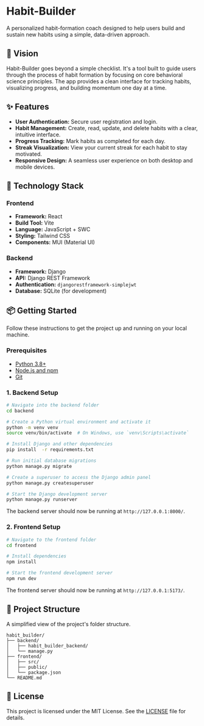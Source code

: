 # Habit-Builder

A personalized habit-formation coach designed to help users build and sustain new habits using a simple, data-driven approach.

## 🌟 Vision

Habit-Builder goes beyond a simple checklist. It's a tool built to guide users through the process of habit formation by focusing on core behavioral science principles. The app provides a clean interface for tracking habits, visualizing progress, and building momentum one day at a time.

## ✨ Features

  * **User Authentication:** Secure user registration and login.
  * **Habit Management:** Create, read, update, and delete habits with a clear, intuitive interface.
  * **Progress Tracking:** Mark habits as completed for each day.
  * **Streak Visualization:** View your current streak for each habit to stay motivated.
  * **Responsive Design:** A seamless user experience on both desktop and mobile devices.

## 🚀 Technology Stack

### Frontend

  * **Framework:** React
  * **Build Tool:** Vite
  * **Language:** JavaScript + SWC
  * **Styling:** Tailwind CSS
  * **Components:** MUI (Material UI)

### Backend

  * **Framework:** Django
  * **API:** Django REST Framework
  * **Authentication:** `djangorestframework-simplejwt`
  * **Database:** SQLite (for development)

## 📦 Getting Started

Follow these instructions to get the project up and running on your local machine.

### Prerequisites

  * [Python 3.8+](https://www.python.org/downloads/)
  * [Node.js and npm](https://nodejs.org/en/download/)
  * [Git](https://git-scm.com/book/en/v2/Getting-Started-Installing-Git)

### 1\. Backend Setup


```bash
# Navigate into the backend folder
cd backend

# Create a Python virtual environment and activate it
python -m venv venv
source venv/bin/activate  # On Windows, use `venv\Scripts\activate`

# Install Django and other dependencies
pip install  -r requirements.txt

# Run initial database migrations
python manage.py migrate

# Create a superuser to access the Django admin panel
python manage.py createsuperuser

# Start the Django development server
python manage.py runserver
```

The backend server should now be running at `http://127.0.0.1:8000/`.

### 2\. Frontend Setup

```bash
# Navigate to the frontend folder
cd frontend

# Install dependencies
npm install

# Start the frontend development server
npm run dev
```

The frontend server should now be running at `http://127.0.0.1:5173/`.

## 📂 Project Structure

A simplified view of the project's folder structure.

```
habit_builder/
├── backend/
│   ├── habit_builder_backend/
│   └── manage.py
├── frontend/
│   ├── src/
│   ├── public/
│   └── package.json
└── README.md
```

## 📄 License

This project is licensed under the MIT License. See the [LICENSE](https://www.google.com/search?q=LICENSE) file for details.